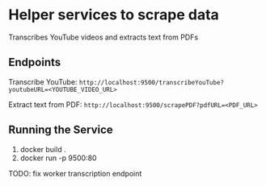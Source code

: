 # Helper services to scrape data
Transcribes YouTube videos and extracts text from PDFs

## Endpoints
Transcribe YouTube: ```http://localhost:9500/transcribeYouTube?youtubeURL=<YOUTUBE_VIDEO_URL>```

Extract text from PDF: ```http://localhost:9500/scrapePDF?pdfURL=<PDF_URL>```

## Running the Service
1. docker build .
2. docker run -p 9500:80 <hash>

TODO: fix worker transcription endpoint